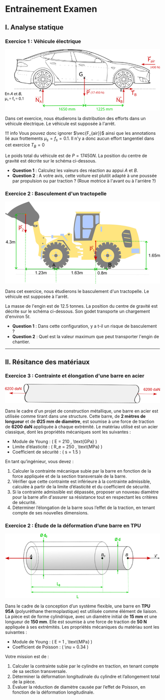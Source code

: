 # Entrainement Examen

## I. Analyse statique

### Exercice 1 : Véhicule électrique

![](./images/training/exo1.png)

Dans cet exercice, nous étudierons la distribution des efforts dans un véhicule électrique. Le véhicule est supposée à l'arrêt.

!!! info 
    Vous pouvez donc ignorer $\vec{F_{air}}$ ainsi que les annotations lié aux frottements $\mu_s = f_s = 0.1$. Il n'y a donc aucun effort tangentiel dans cet exercice $T_B = 0$

Le poids total du véhicule est de $P = 17450N$. La position du centre de gravité est décrite sur le schéma ci-dessous. 

- **Question 1** : Calculez les valeurs des réaction au appui $A$ et $B$.
- **Question 2** : A votre avis, cette voiture est plutôt adapté à une poussée par propulsion ou par traction ? (Roue motrice à l'avant ou à l'arrière ?)


### Exercice 2 : Basculement d'un tractopelle

![](./images/training/exo2.png)

Dans cet exercice, nous étudierons le basculement d'un tractopelle. Le véhicule est supposée à l'arrêt. 

La masse de l'engin est de $12.5$ tonnes. La position du centre de gravité est décrite sur le schéma ci-dessous. Son godet transporte un chargement d'environ $5t$. 

- **Question 1** : Dans cette configuration, y a t-il un risque de basculement ?
- **Question 2** : Quel est la valeur maximum que peut transporter l'engin de chantier.

---

## II. Résitance des matériaux

### Exercice 3 : Contrainte et élongation d'une barre en acier

![](./images/training/exo3.png)

Dans le cadre d'un projet de construction métallique, une barre en acier est utilisée comme tirant dans une structure. Cette barre, de **2 mètres de longueur** et de **Ø25 mm de diamètre**, est soumise à une force de traction de **6200 daN** appliquée à chaque extrémité. Le matériau utilisé est un acier classique, dont les propriétés mécaniques sont les suivantes :  

- Module de Young : \( E = 210 \, \text{GPa} \)  
- Limite d’élasticité : \( R_e = 250 \, \text{MPa} \)  
- Coefficient de sécurité : \( s = 1.5 \)  

En tant qu’ingénieur, vous devez :  

1. Calculer la contrainte mécanique subie par la barre en fonction de la force appliquée et de la section transversale de la barre.  
2. Vérifier que cette contrainte est inférieure à la contrainte admissible, calculée à partir de la limite d’élasticité et du coefficient de sécurité.  
3. Si la contrainte admissible est dépassée, proposer un nouveau diamètre pour la barre afin d'assurer sa résistance tout en respectant les critères de sécurité.
4. Déterminer l’élongation de la barre sous l’effet de la traction, en tenant compte de ses nouvelles dimensions.  
   
### Exercice 2 : Étude de la déformation d’une barre en TPU

![](./images/training/exo4.png)

Dans le cadre de la conception d’un système flexible, une barre en **TPU 95A** (polyuréthane thermoplastique) est utilisée comme élément de liaison. La pièce est de forme cylindrique, avec un diamètre initial de **15 mm** et une longueur de **150 mm**. Elle est soumise à une force de traction de **50 N** appliquée à ses extrémités. Les propriétés mécaniques du matériau sont les suivantes :  

- Module de Young : \( E = 1 \, \text{MPa} \)  
- Coefficient de Poisson : \( \nu = 0.34 \)  

Votre mission est de :  

1. Calculer la contrainte subie par le cylindre en traction, en tenant compte de sa section transversale.  
2. Déterminer la déformation longitudinale du cylindre et l’allongement total de la pièce.  
3. Évaluer la réduction de diamètre causée par l’effet de Poisson, en fonction de la déformation longitudinale. 
